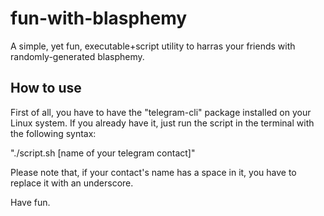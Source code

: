 # fun-with-blasphemy
A simple, yet fun, executable+script utility to harras your friends with randomly-generated blasphemy.

## How to use
First of all, you have to have the "telegram-cli" package installed on your Linux system.
If you already have it, just run the script in the terminal with the following syntax:


"./script.sh [name of your telegram contact]"

Please note that, if your contact's name has a space in it, you have to replace it with an underscore.

Have fun.
